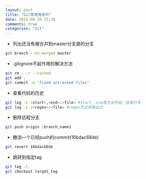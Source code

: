 ```yaml
---
layout: post
title: "Git常常用命令"
date: 2015-08-26 15:18
comments: true
categories: "Git"
---
```

* 列出还没有被合并到master分支是的分支
```bash
git branch --no-merged master
```
* .gitignore不起作用的解决方法
```bash
git rm . -r --cached
git add .
git commit -m "fixed untracked files"
```
* 查看代码的历史
```bash
git log -L <start>,<end>:<file> #start, end是方法开始，结束行号
git log -L :<regex>:<file> #regex为正则表达式
```
* 删除远程分支
```bash
git push origin :branch_name1
```
* 撤消一个已经push的commit(16bdac68de)
```bash
git revert 16bdac68de
```
* 跳转到指定tag
```bash
git tag -l
git checkout target_tag
```
